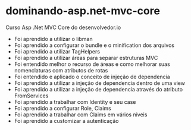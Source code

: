 # dominando-asp.net-mvc-core
Curso Asp .Net MVC Core do desenvolvedor.io

- Foi aprendido a utilizar o libman
- Foi aprendido a configurar o bundle e o minification dos arquivos
- Foi aprendido a utilizar TagHelpers
- Foi aprendido a utilizar áreas para separar estruturas MVC
- Foi entendido melhor o recurso de áreas e como melhorar suas nomenclaturas com atributos de rotas
- Foi entendido e aplicado o conceito de injeção de dependencia
- Foi aprendido a utilizar a injeção de dependencia dentro de uma view
- Foi aprendido a utilizar a injeção de dependencia através do atributo FromServices
- Foi aprendido a trabalhar com Identity e seu case
- Foi aprendido a configurar Role, Claims
- Foi aprendido a trabalhar com Claims em vários niveis
- Foi aprendido a customizar a autenticação